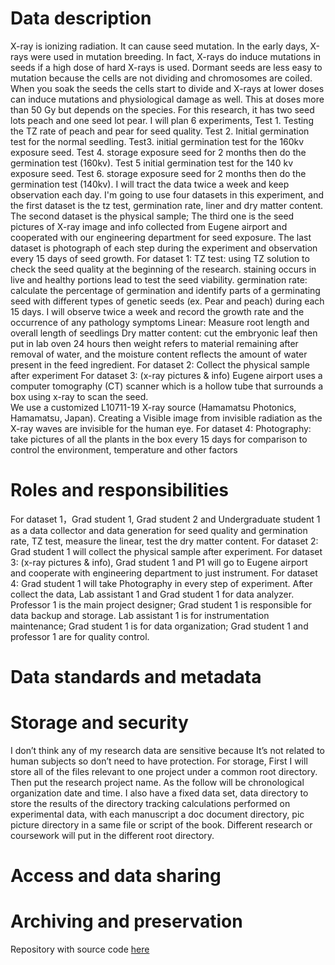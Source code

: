 # Data description
X-ray is ionizing radiation. It can cause seed mutation. In the early days, X-rays were used in mutation breeding. In fact, X-rays do induce mutations in seeds if a high dose of hard X-rays is used. Dormant seeds are less easy to mutation because the cells are not dividing and chromosomes are coiled. When you soak the seeds the cells start to divide and X-rays at lower doses can induce mutations and physiological damage as well. This at doses more than 50 Gy but depends on the species. For this research, it has two seed lots peach and one seed lot pear. I will plan 6 experiments, Test 1. Testing the TZ rate of peach and pear for seed quality. Test 2. Initial germination test for the normal seedling. Test3. initial germination test for the 160kv exposure seed. Test 4. storage exposure seed for 2 months then do the germination test (160kv). Test 5 initial germination test for the 140 kv exposure seed. Test 6. storage exposure seed for 2 months then do the germination test (140kv). I will tract the data twice a week and keep observation each day. 
I'm going to use four datasets in this experiment, and the first dataset is the tz test, germination rate, liner and dry matter content. The second dataset is the physical sample; The third one is the seed pictures of X-ray image and info collected from Eugene airport and cooperated with our engineering department for seed exposure. The last dataset is photograph of each step during the experiment and observation every 15 days of  seed growth.
For dataset 1:
TZ test: using TZ solution to check the seed quality at the beginning of the research. staining occurs in live and healthy portions lead to test the seed viability. 
germination rate: calculate the percentage of germination and identify parts of a germinating seed with different types of genetic seeds (ex. Pear and peach) during each 15 days. I will observe twice a week and record the growth rate and the occurrence of any pathology symptoms
Linear: Measure root length and overall length of seedlings
Dry matter content: cut the embryonic leaf then put in lab oven 24 hours then weight refers to material remaining after removal of water, and the moisture content reflects the amount of water present in the feed ingredient.
For dataset 2:
Collect the physical sample after experiment
For dataset 3: (x-ray pictures & info)
Eugene airport uses a computer tomography (CT) scanner which is a hollow tube that surrounds a box using x-ray to scan the seed.  
We use a customized L10711-19 X-ray source (Hamamatsu Photonics, Hamamatsu, Japan). Creating a Visible image from invisible radiation as the X-ray waves are invisible for the human eye.
For dataset 4:
Photography: take pictures of all the plants in the box every 15 days for comparison to control the environment, temperature and other factors
# Roles and responsibilities
For dataset 1，Grad student 1, Grad student 2 and Undergraduate student 1 as a data collector and data generation for seed quality and germination rate, TZ test, measure the linear, test the dry matter content. For dataset 2: Grad student 1 will collect the physical sample after experiment. For dataset 3: (x-ray pictures & info), Grad student 1 and P1 will go to Eugene airport and cooperate with engineering department to just instrument. For dataset 4: Grad student 1 will take Photography in every step of experiment. After collect the data, Lab assistant 1 and Grad student 1 for data analyzer. Professor 1 is the main project designer; Grad student 1 is responsible for data backup and storage.  Lab assistant 1 is for instrumentation maintenance; Grad student 1 is for data organization; Grad student 1 and professor 1 are for quality control. 
# Data standards and metadata

# Storage and security
I don’t think any of my research data are sensitive because It’s not related to human subjects so don’t need to have protection. For storage, First I will store all of the files relevant to one project under a common root directory. Then put the research project name. As the follow will be chronological organization date and time. I also have a fixed data set, data directory to store the results of the directory tracking calculations performed on experimental data, with each manuscript a doc document directory, pic picture directory in a same file or script of the book. Different research or coursework will put in the different root directory. 
# Access and data sharing

# Archiving and preservation

Repository with source code [here](https://github.com/clarallebot/GRAD521_DMPtemplate)
